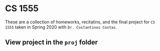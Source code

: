 # CS 1555
These are a collection of homeworks, recitatins, and the final project for `CS 1555` taken in Spring 2020 with `Dr. Costantinos Costas`. 

## View project in the `proj` folder
